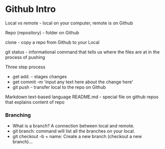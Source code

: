 # Github Intro

Local vs remote - local on your computer, remote is on Github

Repo (repository) - folder on Github

clone -  copy a repo from Github to your Local

git status - informational command that tells us where the files are at in the process of pushing

Three step process
- get add. - stages changes
- get commit -m 'input any text here about the change here'
- git push - transfer local to the repo on Github


Markdown
text-based language
README.md - special file on github repos that explains content of repo


### Branching
- What is a branch? A connection between local and remote.
- git branch: command will list all the branches on your local.
- git checkout -b + name: Create a new branch (checkout a new branch)...

